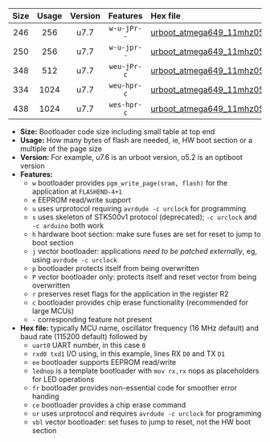 |Size|Usage|Version|Features|Hex file|
|:-:|:-:|:-:|:-:|:--|
|246|256|u7.7|`w-u-jPr--`|[urboot_atmega649_11mhz0592_9600bps_uart0_rxe0_txe1_lednop_ur_vbl.hex](https://raw.githubusercontent.com/stefanrueger/urboot.hex/main/mcus/atmega649/fcpu_11mhz0592/9600_bps/urboot_atmega649_11mhz0592_9600bps_uart0_rxe0_txe1_lednop_ur_vbl.hex)|
|250|256|u7.7|`w-u-jpr--`|[urboot_atmega649_11mhz0592_9600bps_uart0_rxe0_txe1_lednop_fr_ur_vbl.hex](https://raw.githubusercontent.com/stefanrueger/urboot.hex/main/mcus/atmega649/fcpu_11mhz0592/9600_bps/urboot_atmega649_11mhz0592_9600bps_uart0_rxe0_txe1_lednop_fr_ur_vbl.hex)|
|348|512|u7.7|`weu-jPr-c`|[urboot_atmega649_11mhz0592_9600bps_uart0_rxe0_txe1_ee_lednop_fr_ce_ur_vbl.hex](https://raw.githubusercontent.com/stefanrueger/urboot.hex/main/mcus/atmega649/fcpu_11mhz0592/9600_bps/urboot_atmega649_11mhz0592_9600bps_uart0_rxe0_txe1_ee_lednop_fr_ce_ur_vbl.hex)|
|334|1024|u7.7|`weu-hpr-c`|[urboot_atmega649_11mhz0592_9600bps_uart0_rxe0_txe1_ee_lednop_fr_ce_ur.hex](https://raw.githubusercontent.com/stefanrueger/urboot.hex/main/mcus/atmega649/fcpu_11mhz0592/9600_bps/urboot_atmega649_11mhz0592_9600bps_uart0_rxe0_txe1_ee_lednop_fr_ce_ur.hex)|
|438|1024|u7.7|`wes-hpr-c`|[urboot_atmega649_11mhz0592_9600bps_uart0_rxe0_txe1_ee_lednop_fr_ce.hex](https://raw.githubusercontent.com/stefanrueger/urboot.hex/main/mcus/atmega649/fcpu_11mhz0592/9600_bps/urboot_atmega649_11mhz0592_9600bps_uart0_rxe0_txe1_ee_lednop_fr_ce.hex)|

- **Size:** Bootloader code size including small table at top end
- **Usage:** How many bytes of flash are needed, ie, HW boot section or a multiple of the page size
- **Version:** For example, u7.6 is an urboot version, o5.2 is an optiboot version
- **Features:**
  + `w` bootloader provides `pgm_write_page(sram, flash)` for the application at `FLASHEND-4+1`
  + `e` EEPROM read/write support
  + `u` uses urprotocol requiring `avrdude -c urclock` for programming
  + `s` uses skeleton of STK500v1 protocol (deprecated); `-c urclock` and `-c arduino` both work
  + `h` hardware boot section: make sure fuses are set for reset to jump to boot section
  + `j` vector bootloader: applications *need to be patched externally*, eg, using `avrdude -c urclock`
  + `p` bootloader protects itself from being overwritten
  + `P` vector bootloader only: protects itself and reset vector from being overwritten
  + `r` preserves reset flags for the application in the register R2
  + `c` bootloader provides chip erase functionality (recommended for large MCUs)
  + `-` corresponding feature not present
- **Hex file:** typically MCU name, oscillator frequency (16 MHz default) and baud rate (115200 default) followed by
  + `uart0` UART number, in this case `0`
  + `rxd0 txd1` I/O using, in this example, lines RX `D0` and TX `D1`
  + `ee` bootloader supports EEPROM read/write
  + `lednop` is a template bootloader with `mov rx,rx` nops as placeholders for LED operations
  + `fr` bootloader provides non-essential code for smoother error handing
  + `ce` bootloader provides a chip erase command
  + `ur` uses urprotocol and requires `avrdude -c urclock` for programming
  + `vbl` vector bootloader: set fuses to jump to reset, not the HW boot section
